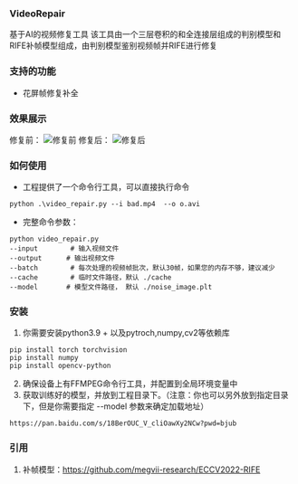 ### VideoRepair

基于AI的视频修复工具
该工具由一个三层卷积的和全连接层组成的判别模型和RIFE补帧模型组成，由判别模型鉴别视频帧并RIFE进行修复

### 支持的功能
- 花屏帧修复补全

### 效果展示
修复前：
![修复前](https://github.com/jinwuZhu/VideoRepair/view_bad.gif)
修复后：
![修复后](https://github.com/jinwuZhu/VideoRepair/view_repair.gif)

### 如何使用
- 工程提供了一个命令行工具，可以直接执行命令
```shell
python .\video_repair.py --i bad.mp4  --o o.avi
```

- 完整命令参数：
```shell
python video_repair.py 
--input        # 输入视频文件
--output      # 输出视频文件
--batch        # 每次处理的视频帧批次，默认30帧，如果您的内存不够，建议减少
--cache        # 临时文件路径，默认 ./cache
--model       # 模型文件路径， 默认 ./noise_image.plt
```

### 安装
1. 你需要安装python3.9 + 以及pytroch,numpy,cv2等依赖库
```
pip install torch torchvision
pip install numpy
pip install opencv-python
```

2. 确保设备上有FFMPEG命令行工具，并配置到全局环境变量中
3. 获取训练好的模型，并放到工程目录下。（注意：你也可以另外放到指定目录下，但是你需要指定 --model 参数来确定加载地址）
```
https://pan.baidu.com/s/18BerOUC_V_cliOawXy2NCw?pwd=bjub
```

### 引用
1. 补帧模型：https://github.com/megvii-research/ECCV2022-RIFE
